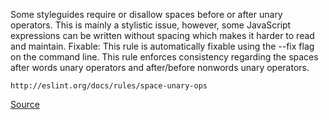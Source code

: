Some styleguides require or disallow spaces before or after unary operators. This is mainly a stylistic issue, however, some JavaScript expressions can be written without spacing which makes it harder to read and maintain.
Fixable: This rule is automatically fixable using the --fix flag on the command line.
This rule enforces consistency regarding the spaces after words unary operators and after/before nonwords unary operators.

```
http://eslint.org/docs/rules/space-unary-ops
```

[Source](http://eslint.org/docs/rules/space-unary-ops)
